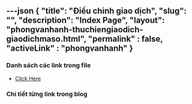 ---json
{
    "title": "Điều chỉnh giao dịch",
    "slug": "",
    "description": "Index Page",
    "layout": "phongvanhanh-thuchiengiaodich-giaodichmaso.html",
    "permalink" : false,
    "activeLink" : "phongvanhanh"
}
---

### Danh sách các link trong file
- [Click Here](./blog-list.html)

### Chi tiết từng link trong blog